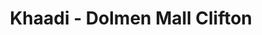 ---
title: "Khaadi - Dolmen Mall Clifton"
url: /karachi/khaadi-dolmen-mall-clifton/
shop: Kleidung
---